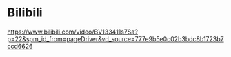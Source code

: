 
# Bilibili 
https://www.bilibili.com/video/BV133411s7Sa?p=22&spm_id_from=pageDriver&vd_source=777e9b5e0c02b3bdc8b1723b7ccd6626

